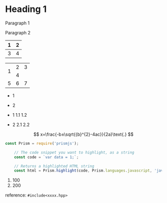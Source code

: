 # Heading 1

Paragraph 1

Paragraph 2

| 1 | 2 |
|---|---|
| 3 | 4 |

<table><tr><td rowspan="2">1</td><td>2</td><td>3</td></tr><tr><td colspan="2">4</td></tr><tr><td>5</td><td>6</td><td>7</td></tr></table>

- 1
- 2

- 1 1.1 1.2
- 2 2.1 2.2

$$
x=\frac{-b±\sqrt{{b}^{2}-4ac}}{2a}\text{.}
$$

```js
const Prism = require('prismjs');

    // The code snippet you want to highlight, as a string
    const code = `var data = 1;`;

    // Returns a highlighted HTML string
    const html = Prism.highlight(code, Prism.languages.javascript, 'javascript');
```

1. 100
2. 200

reference: `#include<xxxx.hpp>`
